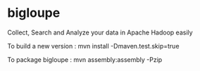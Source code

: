 bigloupe
========

Collect, Search and Analyze your data in Apache Hadoop easily


To build a new version :
mvn install -Dmaven.test.skip=true

To package bigloupe :
mvn assembly:assembly -Pzip
